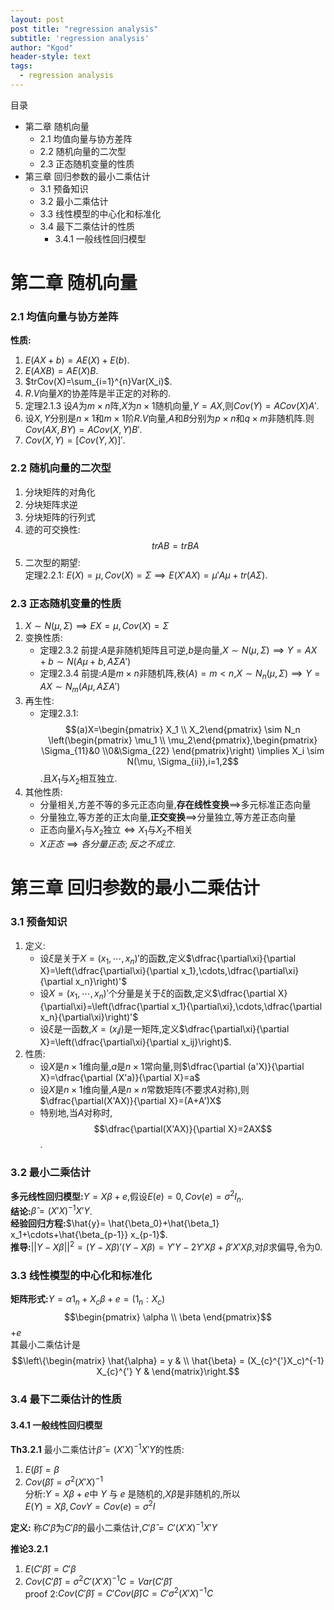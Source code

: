 ```yaml
--- 
layout: post
post title: "regression analysis" 
subtitle: 'regression analysis' 
author: "Kgod" 
header-style: text 
tags: 
  - regression analysis 
---
```

目录
<!-- levels="2,3" autolink="true" style="orderd -->
<!-- MarkdownTOC "-->

- 第二章 随机向量
  - 2.1 均值向量与协方差阵
  - 2.2 随机向量的二次型
  - 2.3 正态随机变量的性质
- 第三章 回归参数的最小二乘估计
  - 3.1 预备知识
  - 3.2 最小二乘估计
  - 3.3 线性模型的中心化和标准化
  - 3.4 最下二乘估计的性质
    - 3.4.1 一般线性回归模型

<!-- /MarkdownTOC -->

# 第二章 随机向量
### 2.1 均值向量与协方差阵
**性质:**
1. $E(AX+b)=AE(X)+E(b)$.
2. $E(AXB)=AE(X)B$.
3. $trCov(X)=\sum_{i=1}^{n}Var(X_i)$.
4. $R.V$向量$X$的协差阵是半正定的对称的.
5. 定理2.1.3 设$A$为$m \times n$阵,$X$为$n \times 1$随机向量,$Y=AX$,则$Cov(Y)=ACov(X)A'$.
6. 设$X,Y$分别是$n \times 1$和$m \times 1$阶$R.V$向量,$A$和$B$分别为$p \times n$和$q \times m$非随机阵.则$Cov(AX,BY)=ACov(X,Y)B'$.
7. $Cov(X,Y)=[Cov(Y,X)]'$.

### 2.2 随机向量的二次型
1. 分块矩阵的对角化
2. 分块矩阵求逆
3. 分块矩阵的行列式
4. 迹的可交换性:$$trAB=trBA$$
5. 二次型的期望:  
定理2.2.1: $E(X)=\mu,Cov(X)=\Sigma \implies E(X'AX)=\mu' A \mu +tr(A \Sigma)$.

### 2.3 正态随机变量的性质
1. $X\sim N(\mu,\Sigma) \implies EX=\mu,Cov(X)=\Sigma$
2. 变换性质: 
    * 定理2.3.2  前提:$A$是非随机矩阵且可逆,$b$是向量,$X\sim N(\mu,\Sigma) \implies Y=AX+b \sim N(A \mu +b,A\Sigma A')$
    * 定理2.3.4  前提:$A$是$m \times n$非随机阵,秩$(A)=m < n$,$X\sim N_n(\mu,\Sigma) \implies Y=AX \sim N_m(A \mu,A\Sigma A')$
3. 再生性:
    * 定理2.3.1:  
    $$(a)X=\begin{pmatrix} X_1 \\ X_2\end{pmatrix} \sim N_n \left(\begin{pmatrix} \mu_1 \\ \mu_2\end{pmatrix},\begin{pmatrix} \Sigma_{11}&0 \\0&\Sigma_{22} \end{pmatrix}\right) \implies X_i \sim N(\mu, \Sigma_{ii}),i=1,2$$.且$X_1$与$X_2$相互独立.
4. 其他性质:
    - 分量相关,方差不等的多元正态向量,**存在线性变换**$\implies$多元标准正态向量
    - 分量独立,等方差的正太向量,**正交变换**$\implies$分量独立,等方差正态向量
    - 正态向量$X_1$与$X_2$独立$\iff X_1$与$X_2$不相关
    - $X正态 \implies 各分量正态;反之不成立$.
    



# 第三章 回归参数的最小二乘估计
### 3.1 预备知识
1. 定义: 
    * 设$\xi$是关于$X=(x_1,\cdots,x_n)'$的函数,定义$\dfrac{\partial\xi}{\partial X}=\left(\dfrac{\partial\xi}{\partial x_1},\cdots,\dfrac{\partial\xi}{\partial x_n}\right)'$
    * 设$X=(x_1,\cdots,x_n)'$个分量是关于$\xi$的函数,定义$\dfrac{\partial X}{\partial\xi}=\left(\dfrac{\partial x_1}{\partial\xi},\cdots,\dfrac{\partial x_n}{\partial\xi}\right)'$ 
    * 设$\xi$是一函数,$X=(x_ij)$是一矩阵,定义$\dfrac{\partial\xi}{\partial X}=\left(\dfrac{\partial\xi}{\partial x_ij}\right)$.
2. 性质:
    * 设$X$是$n \times 1$维向量,$a$是$n \times 1$常向量,则$\dfrac{\partial (a'X)}{\partial X}=\dfrac{\partial (X'a)}{\partial X}=a$
    * 设$X$是$n \times 1$维向量,$A$是$n \times n$常数矩阵(不要求$A$对称),则$\dfrac{\partial(X'AX)}{\partial X}=(A+A')X$
    * 特别地,当$A$对称时,$$\dfrac{\partial(X'AX)}{\partial X}=2AX$$.

### 3.2 最小二乘估计
**多元线性回归模型:**$Y=X\beta+e$,假设$E(e)=0,Cov(e)=\sigma^2 I_n$.  
**结论:**$\hat{\beta}=(X'X)^{-1}X'Y$.  
**经验回归方程:**$\hat{y}= \hat{\beta_0}+\hat{\beta_1} x_1+\cdots+\hat{\beta_{p-1}} x_{p-1}$.  
**推导:**$||Y-X \beta||^2=(Y-X\beta)'(Y-X\beta)=Y'Y-2Y'X\beta+\beta'X'X\beta$,对$\beta$求偏导,令为0.  

### 3.3 线性模型的中心化和标准化
**矩阵形式:**$Y=\alpha 1_n + X_c \beta +e=(1_n:X_c)$
$$\begin{pmatrix}
  \alpha \\ 
  \beta 
  \end{pmatrix}$$ +$e$  
  其最小二乘估计是 $$\left\{\begin{matrix}
\hat{\alpha} = y & \\ 
\hat{\beta} = (X_{c}^{'}X_c)^{-1} X_{c}^{'} Y & 
\end{matrix}\right.$$

### 3.4 最下二乘估计的性质
#### 3.4.1 一般线性回归模型
**Th3.2.1** 最小二乘估计$\hat{\beta} = (X'X)^{-1}X'Y$的性质:  
1. $E(\hat{\beta}) = \beta$  
2. $Cov(\hat{\beta}) = \sigma^2 (X'X)^{-1}$  
分析:$Y=X\beta+e$中 $Y$ 与 $e$ 是随机的,$X\beta$是非随机的,所以  
$E(Y)=X\beta,CovY=Cov(e)=\sigma^2 I$  

**定义:** 称$C'\hat{\beta}$为$C'\beta$的最小二乘估计,$C'\hat{\beta} = C'(X'X)^{-1}X'Y$  

**推论3.2.1**  
1. $E(C'\hat{\beta})=C'\beta$
2. $Cov(C'\hat{\beta}) = \sigma^2C'(X'X)^{-1}C = Var(C'\hat{\beta})$  
proof 2:$Cov(C'\hat{\beta}) = C'Cov(\hat{\beta})C = C'\sigma^2(X'X)^{-1}C$

























